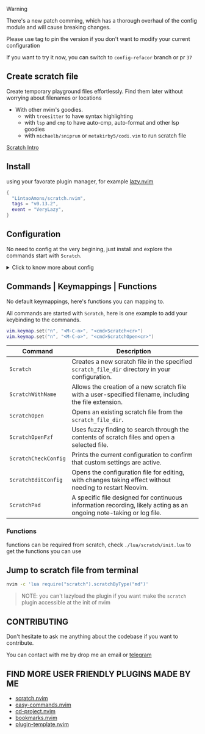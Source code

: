 > [!WARNING]
> There's a new patch comming, which has a thorough overhaul of the config module and will cause breaking changes.
> 
> Please use tag to pin the version if you don't want to modify your current configuration
> 
> If you want to try it now, you can switch to `config-refacor` branch or pr `37`

## Create scratch file

Create temporary playground files
effortlessly. Find them later without
worrying about filenames or locations

- With other nvim's goodies.
  - with `treesitter` to have syntax highlighting
  - with `lsp` and `cmp` to have auto-cmp, auto-format and other lsp goodies
  - with `michaelb/sniprun` or `metakirby5/codi.vim` to run scratch file

[Scratch Intro](https://github.com/LintaoAmons/scratch.nvim/assets/95092244/c1adff70-c8c5-4594-80e3-18d3e6b24d7a)


## Install

using your favorate plugin manager, for example [lazy.nvim](https://github.com/folke/lazy.nvim)

```lua
{
  "LintaoAmons/scratch.nvim",
  tags = "v0.13.2",
  event = "VeryLazy",
}
```


## Configuration

No need to config at the very begining, just install and explore the commands start with `Scratch`.

<details>
<summary>Click to know more about config</summary>
  
The way to config this plugin is a little difference(simpler) with other nvim plugin.
  
You can use `ScratchEditConfig` to edit the config once some new type popup your mind and the config will take effect immediately

Here's default config after you inited the plugin

NOTE: you can't have comment in your config, since only plain json supported right now

```jsonc
{
  "filetypes": ["xml", "go", "lua", "js", "py", "sh"], // you can simply put filetype here
  "window_cmd": "edit", // 'vsplit' | 'split' | 'edit' | 'tabedit' | 'rightbelow vsplit'. Can use rightbelow or topleft etc. as modifier
  "scratch_file_dir": "/you_home_path/.cache/nvim/scratch.nvim",
  "filetype_details": {
    "go": {
      // or, you can have more control here
      "filename": "main", // the filename of the scratch file in the new directory
      "cursor": {
        "location": [4, 2], // default location of cursor in the scratch file
        "insert_mode": true // default mode
      },
      "requireDir": true, // true, if each scratch file requires a new directory
      "content": ["package main", "", "func main() {", "  ", "}"] // default content in the scratch file
    },
    "yaml": {}, // for same filetype. you can have different postfix
    "k8s.yaml": {
      "subdir": "learn-k8s" // and put this type into a specific subdir
    },
    "json": {}, // empty object is fine
    "gp.md": {
      // create `gp.nvim` chat file
      "cursor": {
        "location": [12, 2],
        "insert_mode": true
      },
      "content": [
        "# topic: ?",
        "",
        "- model: {\"top_p\":1,\"temperature\":0.7,\"model\":\"gpt-3.5-turbo-16k\"}",
        "- file: placeholder",
        "- role: You are a general AI assistant.",
        "",
        "Write your queries after 🗨:. Run :GpChatRespond to generate response.",
        "",
        "---",
        "",
        "🗨:",
        ""
      ]
    }
  },
  "localKeys": [
    // local keymapping for specific type of file
    {
      "filenameContains": ["gp"],
      "LocalKeys": [
        {
          "cmd": "<CMD>GpChatRespond<CR>",
          "key": "<C-k>k",
          "modes": ["n", "i", "v"]
        }
      ]
    }
  ]
}
```

### Init Configuration

- This is triggered automaticlly at the first time you try to use Scrach's commands, and can be manually called to change the configuration file path, and this allows you:
  - Put your configuration anywhere you want and can be tracked along with your other configuration with git
  - Have multiple configuration, and switch the configuration by change the configuration filepath with this command

```lua
:ScratchInitConfig
```

### Check current Configuration

```lua
:ScratchCheckConfig
```

### Edit Configuration

```lua
:ScratchEditConfig
```

**Note**: Don't need require restart nvim after change the config.

![show](https://github.com/LintaoAmons/scratch.nvim/assets/95092244/8e3fe968-91a5-4e86-a34e-84f9274b3355)

</details>

## Commands | Keymappings | Functions

No default keymappings, here's functions you can mapping to.

All commands are started with `Scratch`, here is one example to add your keybinding to the commands.

```lua
vim.keymap.set("n", "<M-C-n>", "<cmd>Scratch<cr>")
vim.keymap.set("n", "<M-C-o>", "<cmd>ScratchOpen<cr>")
```

| Command            | Description                                                                                                           |
|--------------------|-----------------------------------------------------------------------------------------------------------------------|
| `Scratch`          | Creates a new scratch file in the specified `scratch_file_dir` directory in your configuration.                       |
| `ScratchWithName`  | Allows the creation of a new scratch file with a user-specified filename, including the file extension.               |
| `ScratchOpen`      | Opens an existing scratch file from the `scratch_file_dir`.                                                           |
| `ScratchOpenFzf`   | Uses fuzzy finding to search through the contents of scratch files and open a selected file.                          |
| `ScratchCheckConfig` | Prints the current configuration to confirm that custom settings are active.                                         |
| `ScratchEditConfig` | Opens the configuration file for editing, with changes taking effect without needing to restart Neovim.              |
| `ScratchPad`       | A specific file designed for continuous information recording, likely acting as an ongoing note-taking or log file.   |

### Functions

functions can be required from scratch, check `./lua/scratch/init.lua` to get the functions you can use

## Jump to scratch file from terminal

```sh
nvim -c 'lua require("scratch").scratchByType("md")'
```

> NOTE: you can't lazyload the plugin if you want make the `scratch` plugin accessible at the init of nvim

## CONTRIBUTING

Don't hesitate to ask me anything about the codebase if you want to contribute.

You can contact with me by drop me an email or [telegram](https://t.me/+ssgpiHyY9580ZWFl)

## FIND MORE USER FRIENDLY PLUGINS MADE BY ME

- [scratch.nvim](https://github.com/LintaoAmons/scratch.nvim)
- [easy-commands.nvim](https://github.com/LintaoAmons/easy-commands.nvim)
- [cd-project.nvim](https://github.com/LintaoAmons/cd-project.nvim)
- [bookmarks.nvim](https://github.com/LintaoAmons/bookmarks.nvim)
- [plugin-template.nvim](https://github.com/LintaoAmons/plugin-template.nvim)
